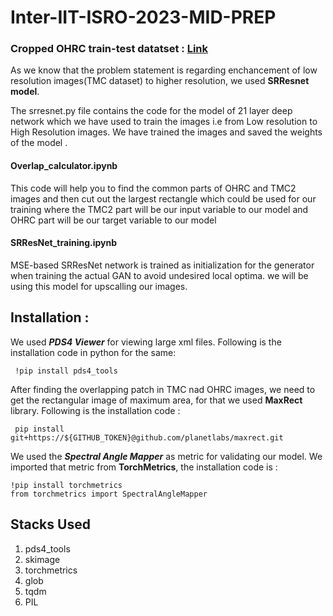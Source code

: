 # Inter-IIT-ISRO-2023-MID-PREP

### Cropped OHRC train-test datatset : [Link](https://www.kaggle.com/datasets/arijitdas2002/tudumm) 

As we know that the problem statement is regarding enchancement of low resolution images(TMC dataset) to higher resolution, we used **SRResnet model**.

The srresnet.py file contains the code for the model of 21 layer deep network which we have used to train the images i.e from Low resolution to High Resolution images. We have trained the images and saved the weights of the model .


#### Overlap_calculator.ipynb

This code will help you to find the common parts of OHRC and TMC2 images and then cut out the largest rectangle which could be used for our training where the TMC2 part will be our input variable to our model and OHRC part will be our target variable to our model

#### SRResNet_training.ipynb

MSE-based SRResNet network is trained as initialization for the generator when training the actual GAN to avoid undesired local optima. we will be using this model for upscalling our images.

## Installation :

We used ***PDS4 Viewer*** for viewing large xml files. Following is the installation code in python for the same:

``` !pip install pds4_tools```

After finding the overlapping patch in TMC nad OHRC images, we need to get the rectangular image of maximum area, for that we used **MaxRect** library. Following is the installation code :

``` pip install git+https://${GITHUB_TOKEN}@github.com/planetlabs/maxrect.git```

We used the ***Spectral Angle Mapper*** as metric for validating our model. We imported that metric from **TorchMetrics**, the installation code is :

```
!pip install torchmetrics 
from torchmetrics import SpectralAngleMapper 
```

## Stacks Used
1. pds4_tools
2. skimage
3. torchmetrics
4. glob
5. tqdm
6. PIL

